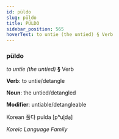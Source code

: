 ```yaml
---
id: püldo
slug: püldo
title: PÜLDO
sidebar_position: 565
hoverText: to untie (the untied) § Verb
---
```


### püldo

*to untie (the untied)* **§** Verb

**Verb**: to untie/detangle

**Noun**: the untied/detangled

**Modifier**: untiable/detangleable

Korean 풀다 pulda [pʰuɭda̠]

*Koreic Language Family*